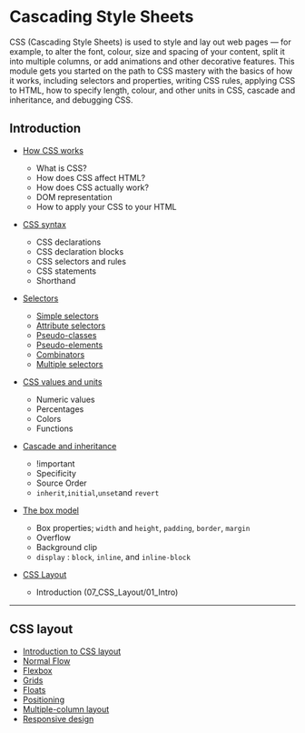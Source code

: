 # Cascading Style Sheets

CSS (Cascading Style Sheets) is used to style and lay out web pages — for example, to alter the font, colour, size and spacing of your content, split it into multiple columns, or add animations and other decorative features. This module gets you started on the path to CSS mastery with the basics of how it works, including selectors and properties, writing CSS rules, applying CSS to HTML, how to specify length, colour, and other units in CSS, cascade and inheritance, and debugging CSS.

## Introduction

* [How CSS works](01_CSS_Works)
    * What is CSS?
    * How does CSS affect HTML?
    * How does CSS actually work?
    * DOM representation
    * How to apply your CSS to your HTML

* [CSS syntax](02_Syntax)
    * CSS declarations
    * CSS declaration blocks
    * CSS selectors and rules
    * CSS statements
    * Shorthand

* [Selectors](03_Selectors)
    * [Simple selectors](03_Selectors/01_Simple_Selectors)
    * [Attribute selectors](03_Selectors/02_Attribute_Selectors)
    * [Pseudo-classes](03_Selectors/03_Pseudo_Classes_Elements)
    * [Pseudo-elements](03_Selectors/03_Pseudo_Classes_Elements)
    * [Combinators](03_Selectors/04_Combinators_Multi_Selectors)
    * [Multiple selectors](03_Selectors/04_Combinators_Multi_Selectors)

* [CSS values and units](04_Values_Units)
    * Numeric values
    * Percentages
    * Colors
    * Functions

* [Cascade and inheritance](05_Cascade_Inheritance)
    * !important
    * Specificity
    * Source Order
    * `inherit`,`initial`,`unset`and `revert`

* [The box model](06_Box_Model)
    * Box properties; `width` and `height`, `padding`, `border`, `margin`
    * Overflow
    * Background clip
    * `display` : `block`, `inline`, and `inline-block`
* [CSS Layout](07_CSS_Layout)
    * Introduction (07_CSS_Layout/01_Intro)
<hr />

## CSS layout

* [Introduction to CSS layout](07_CSS_Layout)
* [Normal Flow]()
* [Flexbox](07_CSS_Layout/02_Flexbox)
* [Grids](07_CSS_Layout/03_Grids)
* [Floats](07_CSS_Layout/04_Floats)
* [Positioning](07_CSS_Layout/05_Positioning)
* [Multiple-column layout]()
* [Responsive design](07_CSS_Layout/07_Responsive_design)